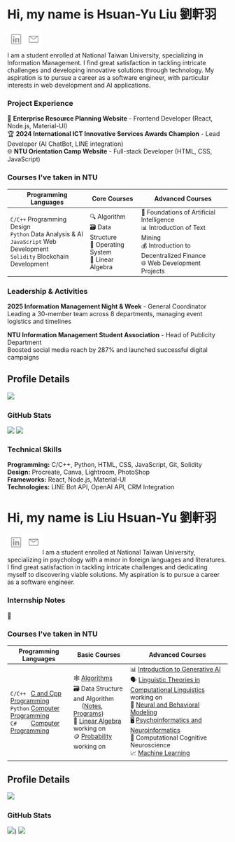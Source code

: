 # Hi, my name is Hsuan-Yu Liu 劉軒羽
[<img align="left" alt="Hsuan-Yu | LinkedIn" width="40px" src="./linkedin.svg" />][linkedin]
[<img align="left" alt="Hsuan-Yu | Gmail" width="40px" src="./mail.svg" />][Gmail]
<br><br>

I am a student enrolled at National Taiwan University, specializing in Information Management. I find great satisfaction in tackling intricate challenges and developing innovative solutions through technology. My aspiration is to pursue a career as a software engineer, with particular interests in web development and AI applications.

### Project Experience
🚀 **Enterprise Resource Planning Website** - Frontend Developer (React, Node.js, Material-UI)  
🏆 **2024 International ICT Innovative Services Awards Champion** - Lead Developer (AI ChatBot, LINE integration)  
🌐 **NTU Orientation Camp Website** - Full-stack Developer (HTML, CSS, JavaScript)

### Courses I've taken in NTU
| Programming Languages | Core Courses | Advanced Courses |
|---|---|---|
| `C/C++` Programming Design<br>`Python` Data Analysis & AI<br>`JavaScript` Web Development<br>`Solidity` Blockchain Development | 🔍 Algorithm<br>🗃️ Data Structure<br>💾 Operating System<br>🔢 Linear Algebra | 🤖 Foundations of Artificial Intelligence<br>📊 Introduction of Text Mining<br>💰 Introduction to Decentralized Finance<br>🌐 Web Development Projects |

### Leadership & Activities
**2025 Information Management Night & Week** - General Coordinator  
Leading a 30-member team across 8 departments, managing event logistics and timelines

**NTU Information Management Student Association** - Head of Publicity Department  
Boosted social media reach by 287% and launched successful digital campaigns

## Profile Details
![](http://github-profile-summary-cards.vercel.app/api/cards/profile-details?username=ryukyucoding&theme=discord_old_blurple)

### GitHub Stats
![](http://github-profile-summary-cards.vercel.app/api/cards/repos-per-language?username=ryukyucoding&theme=discord_old_blurple)
![](http://github-profile-summary-cards.vercel.app/api/cards/stats?username=ryukyucoding&theme=discord_old_blurple)

### Technical Skills
**Programming:** C/C++, Python, HTML, CSS, JavaScript, Git, Solidity  
**Design:** Procreate, Canva, Lightroom, PhotoShop  
**Frameworks:** React, Node.js, Material-UI  
**Technologies:** LINE Bot API, OpenAI API, CRM Integration



# Hi, my name is Liu Hsuan-Yu 劉軒羽 
[<img align="left" alt="Hsuan-Yu | LinkedIn" width="40px" src="./linkedin.svg" />][linkedin]
[<img align="left" alt="Hsuan-Yu | Gmail" width="40px" src="./mail.svg" />][Gmail]
<br><br>
I am a student enrolled at National Taiwan University, specializing in psychology with a minor in foreign languages and literatures. I find great satisfaction in tackling intricate challenges and dedicating myself to discovering viable solutions. My aspiration is to pursue a career as a software engineer.

### Internship Notes
🔬 

### Courses I've taken in NTU

| Programming Languages | Basic Courses | Advanced Courses |
|---|---|---|
| `C/C++ ` [C and Cpp Programming](https://github.com/sleeping-psystudent/2022-Spring-C-and-Cpp-Programming)<br>`Python` [Computer Programming ](https://github.com/sleeping-psystudent/2021-Fall-Computer-Programming)<br>`C#    ` [Computer Programming](https://github.com/sleeping-psystudent/2021-Summer-Computer-Programming) | 🕸️ [Algorithms](https://github.com/sleeping-psystudent/2023-Fall-Algorithms)<br>🗃️ Data Structure and Algorithm<br> &nbsp;&nbsp;&nbsp;&nbsp;&nbsp;([Notes](https://agate-chord-9b2.notion.site/Data-Structures-and-Algorithms-a55b3ec726f54d42b32a900326c3d811?pvs=4), [Programs](https://github.com/sleeping-psystudent/2023-Spring-Data-Structure-and-Algorithm))<br>🔢 [Linear Algebra](https://hackmd.io/@895n2PoiTf6zr08FjTMQ_Q/BkEAworu6) working on<br>🪙 [Probability](https://hackmd.io/@895n2PoiTf6zr08FjTMQ_Q/BynjqoXYp) working on | 📊 [Introduction to Generative AI](https://hackmd.io/@895n2PoiTf6zr08FjTMQ_Q/BkeBGYj2p)<br>🗣️ [Linguistic Theories in Computational Linguistics](https://github.com/sleeping-psystudent/2024-Spring-Linguistic-Theories-in-Computational-Linguistics) working on<br>🧠 [Neural and Behavioral Modeling](https://github.com/sleeping-psystudent/2022-Fall-Neural-and-Behavioral-Modeling)<br>🖥️ [Psychoinformatics and Neuroinformatics ](https://github.com/sleeping-psystudent/2021-Fall-Psychoinformatics-and-Neuroinformatics)<br>🤖 Computational Cognitive Neuroscience<br>📈 [Machine Learning](https://github.com/sleeping-psystudent/2021-Spring-Machine-Learning)|

## Profile Details
![](http://github-profile-summary-cards.vercel.app/api/cards/profile-details?username=ryukyucoding&theme=discord_old_blurple)

### GitHub Stats
![](http://github-profile-summary-cards.vercel.app/api/cards/repos-per-language?username=ryukyucoding&theme=discord_old_blurple))
![](http://github-profile-summary-cards.vercel.app/api/cards/stats?username=ryukyucoding&theme=discord_old_blurple)

[linkedin]: https://www.linkedin.com/in/sherryliuyu/
[Gmail]: mailto:b12705019@ntu.im
